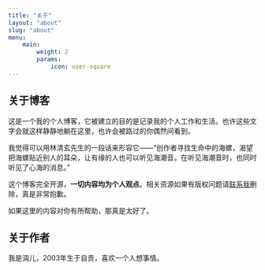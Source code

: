 ```yaml
---
title: "关于"
layout: "about"
slug: "about"
menu:
    main:
        weight: 2
        params: 
            icon: user-square
---
```


## 关于博客

这是一个我的个人博客，它被建立的目的是记录我的个人工作和生活。也许这些文字会就这样静静地躺在这里，也许会被路过的你偶然间看到。

我觉得可以用林清玄先生的一段话来形容它——“创作者寻找生命中的海螺，渴望把海螺贴近别人的耳朵，让有缘的人也可以听见海潮音。在听见海潮音时，也同时听见了心海的消息。”

这个博客完全开源，**一切内容均为个人观点**。相关资源如果有版权问题请[联系我](mailto:zhouer1mail@qq.com)删除，真是非常抱歉。

如果这里的内容对你有所帮助，那真是太好了。

## 关于作者

我是淍儿，2003年生于自贡，喜欢一个人想事情。